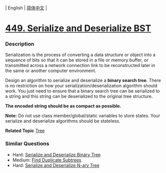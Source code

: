 | English | [简体中文](README.md) |

# [449. Serialize and Deserialize BST](https://leetcode-cn.com/problems/serialize-and-deserialize-bst)
 ### Description
<p>Serialization is the process of converting a data structure or object into a sequence of bits so that it can be stored in a file or memory buffer, or transmitted across a network connection link to be reconstructed later in the same or another computer environment.</p>

<p>Design an algorithm to serialize and deserialize a <b>binary search tree</b>. There is no restriction on how your serialization/deserialization algorithm should work. You just need to ensure that a binary search tree can be serialized to a string and this string can be deserialized to the original tree structure.</p>

<p><b>The encoded string should be as compact as possible.</b></p>

<p><b>Note:</b> Do not use class member/global/static variables to store states. Your serialize and deserialize algorithms should be stateless.</p>

**Related Topic**  [Tree](https://leetcode-cn.com/tag/tree) 

### Similar Questions
 - Hard:	[Serialize and Deserialize Binary Tree](https://leetcode-cn.com/problems/serialize-and-deserialize-binary-tree) 
 - Medium:	[Find Duplicate Subtrees](https://leetcode-cn.com/problems/find-duplicate-subtrees) 
 - Hard:	[Serialize and Deserialize N-ary Tree](https://leetcode-cn.com/problems/serialize-and-deserialize-n-ary-tree) 
